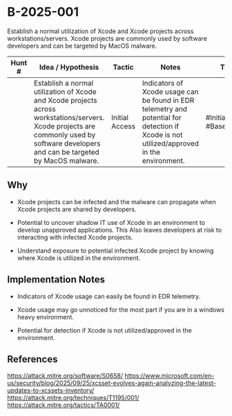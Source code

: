 # B-2025-001

Establish a normal utilization of Xcode and Xcode projects across workstations/servers. Xcode projects are commonly used by software developers and can be targeted by MacOS malware.

| Hunt #       | Idea / Hypothesis          | Tactic    | Notes                             | Tags      | Submitter |
|--------------|----------------------------|-----------|-----------------------------------|-----------|-----------|
|              | Establish a normal utilization of Xcode and Xcode projects across workstations/servers. Xcode projects are commonly used by software developers and can be targeted by MacOS malware. | Initial Access  | Indicators of Xcode usage can be found in EDR telemetry and potential for detection if Xcode is not utilized/approved in the environment. | #InitialAccess #Baseline    | Collin McClaine |

## Why
- Xcode projects can be infected and the malware can propagate when Xcode projects are shared by developers. 

- Potential to uncover shadow IT use of Xcode in an environment to develop unapproved applications. This Also leaves developers at risk to interacting with infected Xcode projects. 

- Understand exposure to potential infected Xcode project by knowing where Xcode is utilized in the environment.

## Implementation Notes
- Indicators of Xcode usage can easily be found in EDR telemetry. 

- Xcode usage may go unnoticed for the most part if you are in a windows heavy environment. 

- Potential for detection if Xcode is not utilized/approved in the environment.

## References
https://attack.mitre.org/software/S0658/
https://www.microsoft.com/en-us/security/blog/2025/09/25/xcsset-evolves-again-analyzing-the-latest-updates-to-xcssets-inventory/
https://attack.mitre.org/techniques/T1195/001/
https://attack.mitre.org/tactics/TA0001/